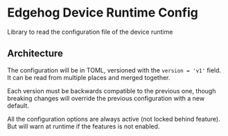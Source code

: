 <!--
This file is part of Edgehog.

Copyright 2025 Seco Mind Srl
Licensed under the Apache License, Version 2.0 (the "License");
you may not use this file except in compliance with the License.
You may obtain a copy of the License at

    http://www.apache.org/licenses/LICENSE-2.0

Unless required by applicable law or agreed to in writing, software
distributed under the License is distributed on an "AS IS" BASIS,
WITHOUT WARRANTIES OR CONDITIONS OF ANY KIND, either express or implied.
See the License for the specific language governing permissions and
limitations under the License.

SPDX-License-Identifier: Apache-2.0
-->

# Edgehog Device Runtime Config

Library to read the configuration file of the device runtime

## Architecture

The configuration will be in TOML, versioned with the `version = 'v1'` field. It can be read from
multiple places and merged together.

Each version must be backwards compatible to the previous one, though breaking changes will override
the previous configuration with a new default.

All the configuration options are always active (not locked behind feature). But will warn at
runtime if the features is not enabled.

